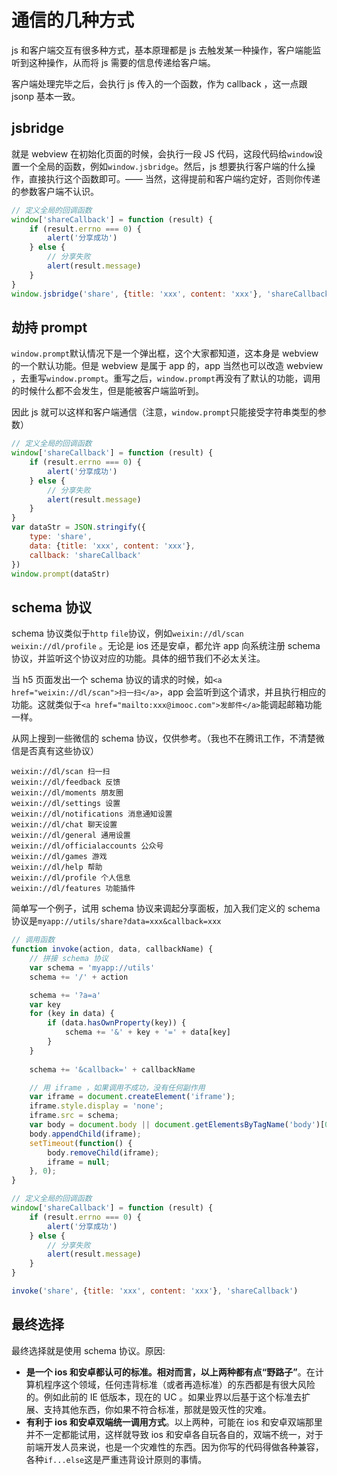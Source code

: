 # 通信的几种方式

js 和客户端交互有很多种方式，基本原理都是 js 去触发某一种操作，客户端能监听到这种操作，从而将 js 需要的信息传递给客户端。

客户端处理完毕之后，会执行 js 传入的一个函数，作为 callback ，这一点跟 jsonp 基本一致。

## jsbridge

就是 webview 在初始化页面的时候，会执行一段 JS 代码，这段代码给`window`设置一个全局的函数，例如`window.jsbridge`。然后，js 想要执行客户端的什么操作，直接执行这个函数即可。—— 当然，这得提前和客户端约定好，否则你传递的参数客户端不认识。

```js
// 定义全局的回调函数
window['shareCallback'] = function (result) {
    if (result.errno === 0) {
        alert('分享成功')
    } else {
        // 分享失败
        alert(result.message)
    }
}
window.jsbridge('share', {title: 'xxx', content: 'xxx'}, 'shareCallback')
```

## 劫持 prompt

`window.prompt`默认情况下是一个弹出框，这个大家都知道，这本身是 webview 的一个默认功能。但是 webview 是属于 app 的，app 当然也可以改造 webview ，去重写`window.prompt`。重写之后，`window.prompt`再没有了默认的功能，调用的时候什么都不会发生，但是能被客户端监听到。

因此 js 就可以这样和客户端通信（注意，`window.prompt`只能接受字符串类型的参数）

```js
// 定义全局的回调函数
window['shareCallback'] = function (result) {
    if (result.errno === 0) {
        alert('分享成功')
    } else {
        // 分享失败
        alert(result.message)
    }
}
var dataStr = JSON.stringify({
    type: 'share',
    data: {title: 'xxx', content: 'xxx'},
    callback: 'shareCallback'
})
window.prompt(dataStr)
```

## schema 协议

schema 协议类似于`http` `file`协议，例如`weixin://dl/scan` `weixin://dl/profile` 。无论是 ios 还是安卓，都允许 app 向系统注册 schema 协议，并监听这个协议对应的功能。具体的细节我们不必太关注。

当 h5 页面发出一个 schema 协议的请求的时候，如`<a href="weixin://dl/scan">扫一扫</a>`，app 会监听到这个请求，并且执行相应的功能。这就类似于`<a href="mailto:xxx@imooc.com">发邮件</a>`能调起邮箱功能一样。

从网上搜到一些微信的 schema 协议，仅供参考。（我也不在腾讯工作，不清楚微信是否真有这些协议）

```
weixin://dl/scan 扫一扫
weixin://dl/feedback 反馈
weixin://dl/moments 朋友圈
weixin://dl/settings 设置
weixin://dl/notifications 消息通知设置
weixin://dl/chat 聊天设置
weixin://dl/general 通用设置
weixin://dl/officialaccounts 公众号
weixin://dl/games 游戏
weixin://dl/help 帮助
weixin://dl/profile 个人信息
weixin://dl/features 功能插件
```

简单写一个例子，试用 schema 协议来调起分享面板，加入我们定义的 schema 协议是`myapp://utils/share?data=xxx&callback=xxx`

```js
// 调用函数
function invoke(action, data, callbackName) {
    // 拼接 schema 协议
    var schema = 'myapp://utils'
    schema += '/' + action

    schema += '?a=a'
    var key
    for (key in data) {
        if (data.hasOwnProperty(key)) {
            schema += '&' + key + '=' + data[key]
        }
    }
    
    schema += '&callback=' + callbackName

    // 用 iframe ，如果调用不成功，没有任何副作用
    var iframe = document.createElement('iframe');
    iframe.style.display = 'none';
    iframe.src = schema;
    var body = document.body || document.getElementsByTagName('body')[0];
    body.appendChild(iframe);
    setTimeout(function() {
        body.removeChild(iframe);
        iframe = null;
    }, 0);
}

// 定义全局的回调函数
window['shareCallback'] = function (result) {
    if (result.errno === 0) {
        alert('分享成功')
    } else {
        // 分享失败
        alert(result.message)
    }
}

invoke('share', {title: 'xxx', content: 'xxx'}, 'shareCallback')
```

## 最终选择

最终选择就是使用 schema 协议。原因:

- **是一个 ios 和安卓都认可的标准。相对而言，以上两种都有点“野路子”**。在计算机程序这个领域，任何违背标准（或者再造标准）的东西都是有很大风险的。例如此前的 IE 低版本，现在的 UC 。如果业界以后基于这个标准去扩展、支持其他东西，你如果不符合标准，那就是毁灭性的灾难。
- **有利于 ios 和安卓双端统一调用方式**。以上两种，可能在 ios 和安卓双端那里并不一定都能试用，这样就导致 ios 和安卓各自玩各自的，双端不统一，对于前端开发人员来说，也是一个灾难性的东西。因为你写的代码得做各种兼容，各种`if...else`这是严重违背设计原则的事情。
